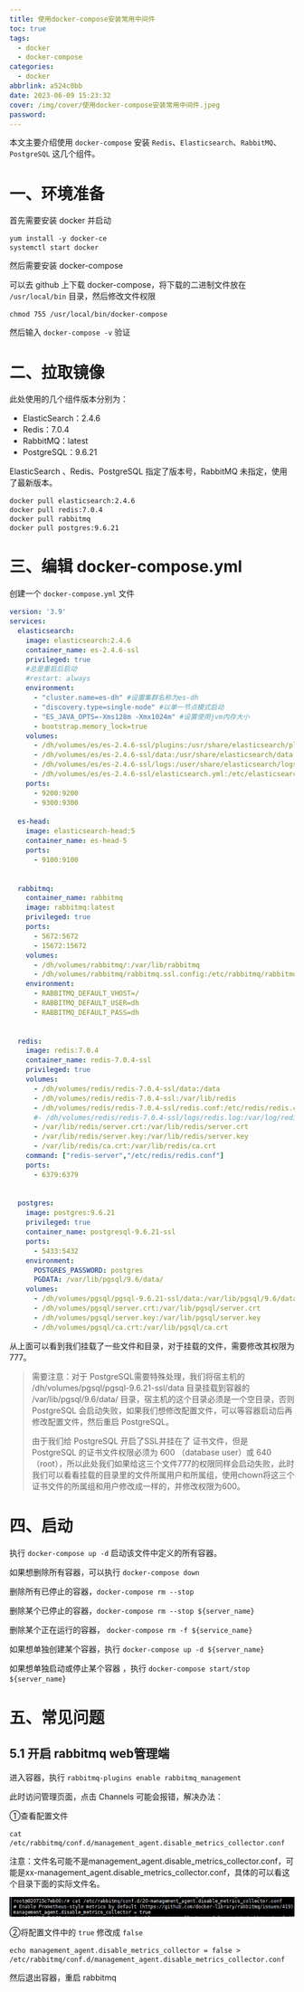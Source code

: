 ```yaml
---
title: 使用docker-compose安装常用中间件
toc: true
tags:
  - docker
  - docker-compose
categories:
  - docker
abbrlink: a524c0bb
date: 2023-06-09 15:23:32
cover: /img/cover/使用docker-compose安装常用中间件.jpeg
password:
---
```






本文主要介绍使用 `docker-compose` 安装 `Redis`、`Elasticsearch`、`RabbitMQ`、`PostgreSQL` 这几个组件。

# 一、环境准备

首先需要安装 docker 并启动

```shell
yum install -y docker-ce
systemctl start docker
```

然后需要安装 docker-compose

可以去 github 上下载 docker-compose，将下载的二进制文件放在 `/usr/local/bin` 目录，然后修改文件权限

```shell
chmod 755 /usr/local/bin/docker-compose
```

然后输入 `docker-compose -v` 验证

# 二、拉取镜像

此处使用的几个组件版本分别为：

- ElasticSearch：2.4.6
- Redis：7.0.4
- RabbitMQ：latest
- PostgreSQL：9.6.21

ElasticSearch 、Redis、PostgreSQL 指定了版本号，RabbitMQ 未指定，使用了最新版本。

```shell
docker pull elasticsearch:2.4.6
docker pull redis:7.0.4
docker pull rabbitmq
docker pull postgres:9.6.21
```

# 三、编辑 docker-compose.yml

创建一个 `docker-compose.yml` 文件

```yaml
version: '3.9'
services:
  elasticsearch:
    image: elasticsearch:2.4.6
    container_name: es-2.4.6-ssl
    privileged: true
    #总是重启后启动
    #restart: always
    environment:
      - "cluster.name=es-dh" #设置集群名称为es-dh
      - "discovery.type=single-node" #以单一节点模式启动
      - "ES_JAVA_OPTS=-Xms128m -Xmx1024m" #设置使用jvm内存大小
      - bootstrap.memory_lock=true
    volumes:
      - /dh/volumes/es/es-2.4.6-ssl/plugins:/usr/share/elasticsearch/plugins #插件文件挂载
      - /dh/volumes/es/es-2.4.6-ssl/data:/usr/share/elasticsearch/data:rw #数据文件挂载
      - /dh/volumes/es/es-2.4.6-ssl/logs:/user/share/elasticsearch/logs:rw #日志文件挂载
      - /dh/volumes/es/es-2.4.6-ssl/elasticsearch.yml:/etc/elasticsearch/elasticsearch.yml #配置文件挂载
    ports:
      - 9200:9200
      - 9300:9300

  es-head:
    image: elasticsearch-head:5
    container_name: es-head-5
    ports:
      - 9100:9100
          

  rabbitmq:
    container_name: rabbitmq
    image: rabbitmq:latest
    privileged: true
    ports:
      - 5672:5672
      - 15672:15672
    volumes:
      - /dh/volumes/rabbitmq/:/var/lib/rabbitmq
      - /dh/volumes/rabbitmq/rabbitmq.ssl.config:/etc/rabbitmq/rabbitmq.config
    environment:
      - RABBITMQ_DEFAULT_VHOST=/
      - RABBITMQ_DEFAULT_USER=dh
      - RABBITMQ_DEFAULT_PASS=dh
          

  redis:
    image: redis:7.0.4
    container_name: redis-7.0.4-ssl
    privileged: true
    volumes:
      - /dh/volumes/redis/redis-7.0.4-ssl/data:/data
      - /dh/volumes/redis/redis-7.0.4-ssl:/var/lib/redis
      - /dh/volumes/redis/redis-7.0.4-ssl/redis.conf:/etc/redis/redis.conf
      #- /dh/volumes/redis/redis-7.0.4-ssl/logs/redis.log:/var/log/redis/redis.log
      - /var/lib/redis/server.crt:/var/lib/redis/server.crt
      - /var/lib/redis/server.key:/var/lib/redis/server.key
      - /var/lib/redis/ca.crt:/var/lib/redis/ca.crt
    command: ["redis-server","/etc/redis/redis.conf"]
    ports:
      - 6379:6379


  postgres:
    image: postgres:9.6.21
    privileged: true
    container_name: postgresql-9.6.21-ssl
    ports:
      - 5433:5432
    environment:
      POSTGRES_PASSWORD: postgres
      PGDATA: /var/lib/pgsql/9.6/data/
    volumes:
      - /dh/volumes/pgsql/pgsql-9.6.21-ssl/data:/var/lib/pgsql/9.6/data/
      - /dh/volumes/pgsql/server.crt:/var/lib/pgsql/server.crt
      - /dh/volumes/pgsql/server.key:/var/lib/pgsql/server.key
      - /dh/volumes/pgsql/ca.crt:/var/lib/pgsql/ca.crt
```

从上面可以看到我们挂载了一些文件和目录，对于挂载的文件，需要修改其权限为 777。

> 需要注意：对于 PostgreSQL需要特殊处理，我们将宿主机的 /dh/volumes/pgsql/pgsql-9.6.21-ssl/data 目录挂载到容器的 /var/lib/pgsql/9.6/data/ 目录，宿主机的这个目录必须是一个空目录，否则 PostgreSQL 会启动失败，如果我们想修改配置文件，可以等容器启动后再修改配置文件，然后重启 PostgreSQL。
>
> 由于我们给 PostgreSQL 开启了SSL并挂在了 证书文件，但是 PostgreSQL 的证书文件权限必须为 600 （database user）或 640（root），所以此处我们如果给这三个文件777的权限同样会启动失败，此时我们可以看看挂载的目录里的文件所属用户和所属组，使用chown将这三个证书文件的所属组和用户修改成一样的，并修改权限为600。

# 四、启动

执行 `docker-compose up -d` 启动该文件中定义的所有容器。

如果想删除所有容器，可以执行 `docker-compose down`

删除所有已停止的容器，`docker-compose rm --stop`

删除某个已停止的容器，`docker-compose rm --stop ${server_name}`

删除某个正在运行的容器， `docker-compose rm -f ${service_name}`

如果想单独创建某个容器，执行 `docker-compose up -d ${server_name}`

如果想单独启动或停止某个容器 ，执行 `docker-compose start/stop ${server_name}`



# 五、常见问题

## 5.1 开启 rabbitmq web管理端

进入容器，执行 `rabbitmq-plugins enable rabbitmq_management`

此时访问管理页面，点击 Channels 可能会报错，解决办法：

①查看配置文件

```shell
cat /etc/rabbitmq/conf.d/management_agent.disable_metrics_collector.conf
```

注意：文件名可能不是management_agent.disable_metrics_collector.conf，可能是xx-management_agent.disable_metrics_collector.conf，具体的可以看这个目录下面的实际文件名。

![image-20230612160800809](使用docker-compose安装常用中间件/image-20230612160800809.png)

②将配置文件中的 `true` 修改成 `false`

```shell
echo management_agent.disable_metrics_collector = false > /etc/rabbitmq/conf.d/management_agent.disable_metrics_collector.conf
```

然后退出容器，重启 rabbitmq

